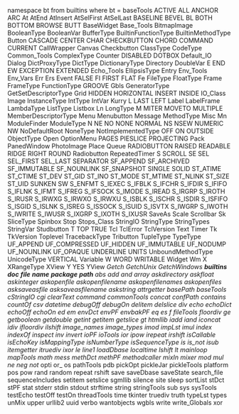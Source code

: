 namespace bt from builtins  where bt = baseTools
ACTIVE
ALL
ANCHOR
ARC
At
AtEnd
AtInsert
AtSelFirst
AtSelLast
BASELINE
BEVEL
BL
BOTH
BOTTOM
BROWSE
BUTT
BaseWidget
Base_Tools
BitmapImage
BooleanType
BooleanVar
BufferType
BuiltinFunctionType
BuiltinMethodType
Button
CASCADE
CENTER
CHAR
CHECKBUTTON
CHORD
COMMAND
CURRENT
CallWrapper
Canvas
Checkbutton
ClassType
CodeType
Common_Tools
ComplexType
Counter
DISABLED
DOTBOX
Default_IO
Dialog
DictProxyType
DictType
DictionaryType
Directory
DoubleVar
E
END
EW
EXCEPTION
EXTENDED
Echo_Tools
EllipsisType
Entry
Env_Tools
Env_Vars
Err
Ers
Event
FALSE
FI
FIRST
FLAT
Fe
FileType
FloatType
Frame
FrameType
FunctionType
GROOVE
Gbls
GeneratorType
GetSetDescriptorType
Grid
HIDDEN
HORIZONTAL
INSERT
INSIDE
IO_Class
Image
InstanceType
IntType
IntVar
Kurry
L
LAST
LEFT
Label
LabelFrame
LambdaType
ListType
Listbox
Ln
LongType
M
MITER
MOVETO
MULTIPLE
MemberDescriptorType
Menu
Menubutton
Message
MethodType
Misc
Mn
ModuleFinder
ModuleType
N
NE
NO
NONE
NORMAL
NS
NSEW
NUMERIC
NW
NoDefaultRoot
NoneType
NotImplementedType
OFF
ON
OUTSIDE
ObjectType
Open
OptionMenu
PAGES
PIESLICE
PROJECTING
Pack
PanedWindow
PhotoImage
Place
Queue
RADIOBUTTON
RAISED
READABLE
RIDGE
RIGHT
ROUND
Radiobutton
RepeatedTimer
S
SCROLL
SE
SEL
SEL_FIRST
SEL_LAST
SEPARATOR
SF_APPEND
SF_ARCHIVED
SF_IMMUTABLE
SF_NOUNLINK
SF_SNAPSHOT
SINGLE
SOLID
ST_ATIME
ST_CTIME
ST_DEV
ST_GID
ST_INO
ST_MODE
ST_MTIME
ST_NLINK
ST_SIZE
ST_UID
SUNKEN
SW
S_ENFMT
S_IEXEC
S_IFBLK
S_IFCHR
S_IFDIR
S_IFIFO
S_IFLNK
S_IFMT
S_IFREG
S_IFSOCK
S_IMODE
S_IREAD
S_IRGRP
S_IROTH
S_IRUSR
S_IRWXG
S_IRWXO
S_IRWXU
S_ISBLK
S_ISCHR
S_ISDIR
S_ISFIFO
S_ISGID
S_ISLNK
S_ISREG
S_ISSOCK
S_ISUID
S_ISVTX
S_IWGRP
S_IWOTH
S_IWRITE
S_IWUSR
S_IXGRP
S_IXOTH
S_IXUSR
SaveAs
Scale
Scrollbar
Sk
SliceType
Spinbox
Stop
Stops_Class
StringIO
StringType
StringTypes
StringVar
Studbutton
T
TOP
TRUE
Tcl
TclError
TclVersion
Text
Timer
Tk
TkVersion
Toplevel
TracebackType
Tributton
TupleType
TypeType
UF_APPEND
UF_COMPRESSED
UF_HIDDEN
UF_IMMUTABLE
UF_NODUMP
UF_NOUNLINK
UF_OPAQUE
UNDERLINE
UNITS
UnboundMethodType
UnicodeType
VERTICAL
Variable
W
WORD
WRITABLE
Widget
Wm
X
XRangeType
XView
Y
YES
YView
_Getch
_GetchUnix
_GetchWindows
__builtins__
__doc__
__file__
__name__
__package__
__path__
abs
add
and_
array
askdirectory
askfloat
askinteger
askopenfile
askopenfilename
askopenfilenames
askopenfiles
asksaveasfile
asksaveasfilename
askstring
attrgetter
basePath
baseTools
cStringIO
cgi
clearText
command
commonTools
concat
confPath
contains
countOf
csv
datetime
debugOff
debugOn
delitem
delslice
div
echo
echoDict
echoOff
echoOn
ed
em
envDct
envPF
envbakPF
eq
es
f
fileTools
floordiv
ge
getboolean
getdouble
getint
getitem
getslice
gt
htmllib
iadd
iand
iconcat
idiv
ifloordiv
ilshift
image_names
image_types
imod
impLst
imul
index
indexOf
inspect
inv
invert
ioPF
ioTools
ior
ipow
irepeat
irshift
isCallable
isEchoKey
isMappingType
isNumberType
isSequenceType
is_
is_not
isub
itemgetter
itruediv
ixor
le
line1
loadDbase
localtime
lshift
lt
mainloop
mapTools
math
mess
methDct
methPF
methodcaller
mixIn
mixer
mod
mul
ne
neg
not_
opti
or_
os
pathTools
pdb
pickOpt
pickleJar
pickleTools
platform
pos
pow
rand
random
repeat
rshift
save
saveDbase
saveState
search_file
sequenceIncludes
setitem
setslice
sgmllib
silence
site
sleep
sortList
stDct
stPF
stat
stderr
stdin
stdout
strftime
string
stringTools
sub
sys
sysTools
testEcho
testOff
testOn
threadTools
time
tkinter
truediv
truth
typeLst
types
unMix
upper
urllib2
uuid
verbo
wantobjects
wgbls
write
write_Globals
xor
